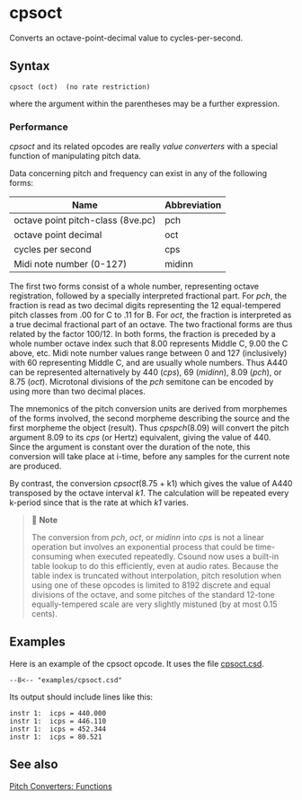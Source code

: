 <!--
id:cpsoct
category:Pitch Converters:Functions
-->
# cpsoct
Converts an octave-point-decimal value to cycles-per-second.

## Syntax
``` csound-orc
cpsoct (oct)  (no rate restriction)
```

where the argument within the parentheses may be a further expression.

### Performance

_cpsoct_ and its related opcodes are really _value converters_ with a special function of manipulating pitch data.

Data concerning pitch and frequency can exist in any of the following forms:

| Name | Abbreviation |
|---|---|
| octave point pitch-class (8ve.pc) | pch |
| octave point decimal | oct |
| cycles per second | cps |
| Midi note number (0-127) | midinn |

The first two forms consist of a whole number, representing octave registration, followed by a specially interpreted fractional part. For _pch_, the fraction is read as two decimal digits representing the 12 equal-tempered pitch classes from .00 for C to .11 for B. For _oct_, the fraction is interpreted as a true decimal fractional part of an octave. The two fractional forms are thus related by the factor 100/12. In both forms, the fraction is preceded by a whole number octave index such that 8.00 represents Middle C, 9.00 the C above, etc. Midi note number values range between 0 and 127 (inclusively) with 60 representing Middle C, and are usually whole numbers. Thus A440 can be represented alternatively by 440 (_cps_), 69 (_midinn_), 8.09 (_pch_), or 8.75 (_oct_). Microtonal divisions of the _pch_ semitone can be encoded by using more than two decimal places.

The mnemonics of the pitch conversion units are derived from morphemes of the forms involved, the second morpheme describing the source and the first morpheme the object (result). Thus _cpspch_(8.09) will convert the pitch argument 8.09 to its _cps_ (or Hertz) equivalent, giving the value of 440. Since the argument is constant over the duration of the note, this conversion will take place at i-time, before any samples for the current note are produced.

By contrast, the conversion _cpsoct_(8.75 + k1) which gives the value of A440 transposed by the octave interval _k1_. The calculation will be repeated every k-period since that is the rate at which _k1_ varies.

> :memo: **Note**
>
> The conversion from _pch_, _oct_, or _midinn_ into _cps_ is not a linear operation but involves an exponential process that could be time-consuming when executed repeatedly. Csound now uses a built-in table lookup to do this efficiently, even at audio rates. Because the table index is truncated without interpolation, pitch resolution when using one of these opcodes is limited to 8192 discrete and equal divisions of the octave, and some pitches of the standard 12-tone equally-tempered scale are very slightly mistuned (by at most 0.15 cents).

## Examples

Here is an example of the cpsoct opcode. It uses the file [cpsoct.csd](../../examples/cpsoct.csd).

``` csound-csd title="Example of the cpsoct opcode." linenums="1"
--8<-- "examples/cpsoct.csd"
```

Its output should include lines like this:

```
instr 1:  icps = 440.000
instr 1:  icps = 446.110
instr 1:  icps = 452.344
instr 1:  icps = 80.521
```

## See also

[Pitch Converters: Functions](../../pitch/funcs)
